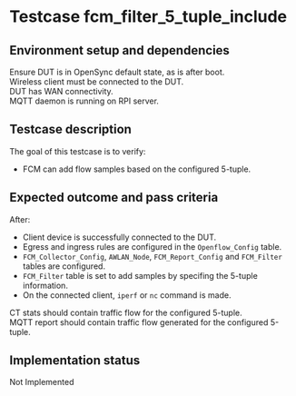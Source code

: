 # Testcase fcm_filter_5_tuple_include

## Environment setup and dependencies

Ensure DUT is in OpenSync default state, as is after boot.\
Wireless client must be connected to the DUT.\
DUT has WAN connectivity.\
MQTT daemon is running on RPI server.

## Testcase description

The goal of this testcase is to verify:

- FCM can add flow samples based on the configured 5-tuple.

## Expected outcome and pass criteria

After:

- Client device is successfully connected to the DUT.
- Egress and ingress rules are configured in the `Openflow_Config` table.
- `FCM_Collector_Config`, `AWLAN_Node`, `FCM_Report_Config` and `FCM_Filter`
  tables are configured.
- `FCM_Filter` table is set to add samples by specifing the 5-tuple
  information.
- On the connected client, `iperf` or `nc` command is made.

CT stats should contain traffic flow for the configured 5-tuple.\
MQTT report should contain traffic flow generated for the configured 5-tuple.

## Implementation status

Not Implemented
